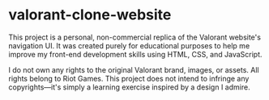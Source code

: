 # valorant-clone-website
This project is a personal, non-commercial replica of the Valorant website's navigation UI. It was created purely for educational purposes to help me improve my front-end development skills using HTML, CSS, and JavaScript.

I do not own any rights to the original Valorant brand, images, or assets. All rights belong to Riot Games. This project does not intend to infringe any copyrights—it's simply a learning exercise inspired by a design I admire.
